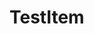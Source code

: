 <script lang="ts" setup>
import TestItem from '@cypress-design/vue-testitem'
let testNames = ['Describe', 'this', 'for', 'me']
</script>

# TestItem

<DemoWrapper>
	<TestItem :names=testNames />
	<TestItem :names=testNames />
	<TestItem :names=testNames />
	<TestItem :names=testNames />
	<TestItem :names=testNames />
</DemoWrapper>

